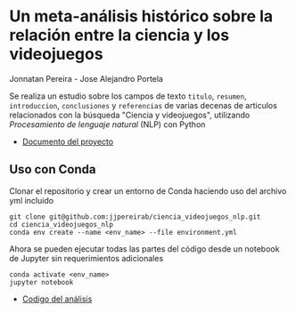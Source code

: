 # Un meta-análisis histórico sobre la relación entre la ciencia y los videojuegos

Jonnatan Pereira - Jose Alejandro Portela

Se realiza un estudio sobre los campos de texto `titulo`, `resumen`, `introduccion`, `conclusiones` y `referencias` de varias decenas de articulos relacionados con la búsqueda "Ciencia y videojuegos", utilizando *Procesamiento de lenguaje natural* (NLP) con Python

- [Documento del proyecto](https://github.com/jjpereirab/seminario_2024_1/blob/main/2024_proyecto_seminario.pdf)
  
## Uso con Conda

Clonar el repositorio y crear un entorno de Conda haciendo uso del archivo yml incluido

    git clone git@github.com:jjpereirab/ciencia_videojuegos_nlp.git
    cd ciencia_videojuegos_nlp
    conda env create --name <env_name> --file environment.yml

Ahora se pueden ejecutar todas las partes del código desde un notebook de Jupyter sin requerimientos adicionales

    conda activate <env_name>
    jupyter notebook

- [Codigo del análisis](https://github.com/jjpereirab/seminario_2024_1/blob/main/text_analysis.ipynb)

